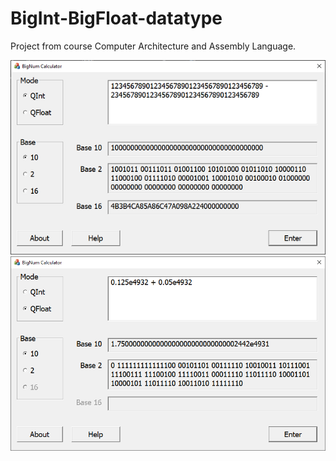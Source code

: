 # BigInt-BigFloat-datatype

Project from course Computer Architecture and Assembly Language.

![](https://github.com/tien238lnd/BigInt-BigFloat-datatype/blob/master/Demo1.png?raw=true)
![](https://github.com/tien238lnd/BigInt-BigFloat-datatype/blob/master/Demo2.png?raw=true)
